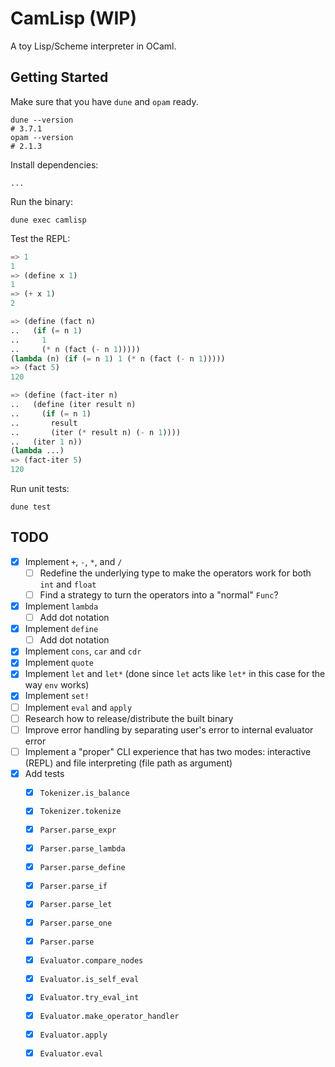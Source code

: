 # CamLisp (WIP)

A toy Lisp/Scheme interpreter in OCaml.

## Getting Started

Make sure that you have `dune` and `opam` ready.

```shell
dune --version
# 3.7.1
opam --version
# 2.1.3
```

Install dependencies:

```shell
...
```

Run the binary:

```shell
dune exec camlisp
```

Test the REPL:

```lisp
=> 1
1
=> (define x 1)
1
=> (+ x 1)
2
```

```lisp
=> (define (fact n)
..   (if (= n 1)
..     1
..     (* n (fact (- n 1)))))
(lambda (n) (if (= n 1) 1 (* n (fact (- n 1)))))
=> (fact 5)
120
```

```lisp
=> (define (fact-iter n)
..   (define (iter result n)
..     (if (= n 1)
..       result
..       (iter (* result n) (- n 1))))
..   (iter 1 n))
(lambda ...)
=> (fact-iter 5)
120
```

Run unit tests:

```shell
dune test
```

## TODO

- [x] Implement `+`, `-`, `*`, and `/`
  - [ ] Redefine the underlying type to make the operators work for both `int`
    and `float`
  - [ ] Find a strategy to turn the operators into a "normal" `Func`?
- [x] Implement `lambda`
  - [ ] Add dot notation
- [x] Implement `define`
  - [ ] Add dot notation
- [x] Implement `cons`, `car` and `cdr`
- [x] Implement `quote`
- [x] Implement `let` and `let*` (done since `let` acts like `let*` in this case
  for the way `env` works)
- [x] Implement `set!`
- [ ] Implement `eval` and `apply`
- [ ] Research how to release/distribute the built binary
- [ ] Improve error handling by separating user's error to internal evaluator
  error
- [ ] Implement a "proper" CLI experience that has two modes: interactive (REPL)
  and file interpreting (file path as argument)
- [x] Add tests
  - [x] `Tokenizer.is_balance`
  - [x] `Tokenizer.tokenize`
  - [x] `Parser.parse_expr`
  - [x] `Parser.parse_lambda`
  - [x] `Parser.parse_define`
  - [x] `Parser.parse_if`
  - [x] `Parser.parse_let`
  - [x] `Parser.parse_one`
  - [x] `Parser.parse`
  - [x] `Evaluator.compare_nodes`
  - [x] `Evaluator.is_self_eval`
  - [x] `Evaluator.try_eval_int`
  - [x] `Evaluator.make_operator_handler`
  - [x] `Evaluator.apply`
  - [x] `Evaluator.eval`

